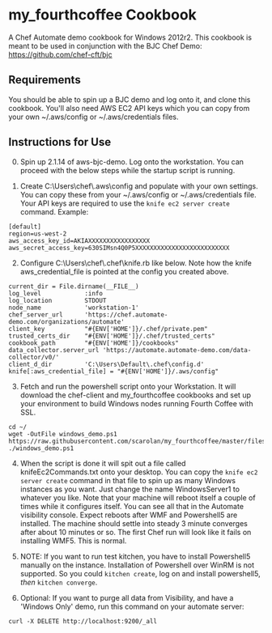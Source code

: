# my_fourthcoffee Cookbook

A Chef Automate demo cookbook for Windows 2012r2. This cookbook is meant to be used in conjunction with the BJC Chef Demo: https://github.com/chef-cft/bjc

## Requirements

You should be able to spin up a BJC demo and log onto it, and clone this cookbook.  You'll also need AWS EC2 API keys which you can copy from your own ~/.aws/config or ~/.aws/credentials files.

## Instructions for Use

0.  Spin up 2.1.14 of aws-bjc-demo.  Log onto the workstation.  You can proceed with the below steps while the startup script is running.

1.  Create C:\Users\chef\\.aws\config and populate with your own settings.  You can copy these from your ~/.aws/config or ~/.aws/credentials file.  Your API keys are required to use the `knife ec2 server create` command.  Example:

```
[default]
region=us-west-2
aws_access_key_id=AKIAXXXXXXXXXXXXXXXXX
aws_secret_access_key=630SIMsn4Q0P5XXXXXXXXXXXXXXXXXXXXXXXXXX
```

2.  Configure C:\Users\chef\\.chef\knife.rb like below.  Note how the knife aws_credential_file is pointed at the config you created above.

```
current_dir = File.dirname(__FILE__)
log_level            :info
log_location         STDOUT
node_name            'workstation-1'
chef_server_url      'https://chef.automate-demo.com/organizations/automate'
client_key           "#{ENV['HOME']}/.chef/private.pem"
trusted_certs_dir    "#{ENV['HOME']}/.chef/trusted_certs"
cookbook_path        "#{ENV['HOME']}/cookbooks"
data_collector.server_url 'https://automate.automate-demo.com/data-collector/v0/'
client_d_dir         'C:\Users\Default\.chef\config.d'
knife[:aws_credential_file] = "#{ENV['HOME']}/.aws/config"
```

3.  Fetch and run the powershell script onto your Workstation.  It will download the chef-client and my_fourthcoffee cookbooks and set up your environment to build Windows nodes running Fourth Coffee with SSL.

```
cd ~/
wget -OutFile windows_demo.ps1 https://raw.githubusercontent.com/scarolan/my_fourthcoffee/master/files/default/windows_demo.ps1
./windows_demo.ps1
```

4.  When the script is done it will spit out a file called knifeEc2Commands.txt onto your desktop.  You can copy the `knife ec2 server create` command in that file to spin up as many Windows instances as you want.  Just change the name WindowsServer1 to whatever you like.  Note that your machine will reboot itself a couple of times while it configures itself.  You can see all that in the Automate visibility console.  Expect reboots after WMF and Powershell5 are installed.  The machine should settle into steady 3 minute converges after about 10 minutes or so.  The first Chef run will look like it fails on installing WMF5.  This is normal.

5.  NOTE:  If you want to run test kitchen, you have to install Powershell5 manually on the instance.  Installation of Powershell over WinRM is not supported.  So you could `kitchen create`, log on and install powershell5, *then* `kitchen converge`.

6.  Optional:  If you want to purge all data from Visibility, and have a 'Windows Only' demo, run this command on your automate server:

`curl -X DELETE http://localhost:9200/_all`
